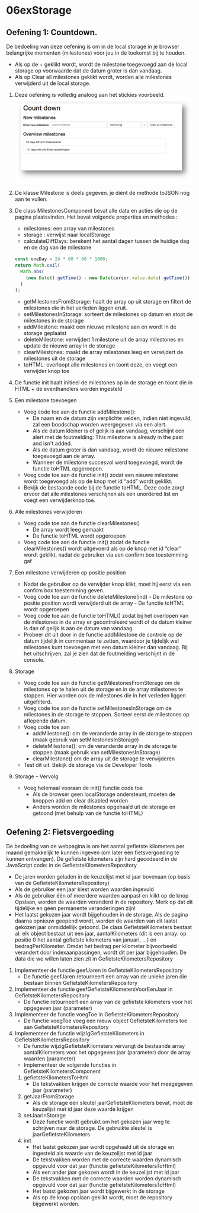 # 06exStorage

## Oefening 1: Countdown.

De bedoeling van deze oefening is om in de local storage in je browser belangrijke momenten (milestones) voor jou in de toekomst bij te houden.

- Als op de + geklikt wordt, wordt de milestone toegevoegd aan de local storage op voorwaarde dat de datum groter is dan vandaag.
- Als op Clear all milestones geklikt wordt, worden alle milestones verwijderd uit de local storage.

1. Deze oefening is volledig analoog aan het stickies voorbeeld.
   ![countdown1.png](/docs/countdown1.png 'Voorbeeld')
1. De klasse Milestone is deels gegeven. je dient de methode toJSON nog aan te vullen.
1. De class MilestonesComponent bevat alle data en acties die op de pagina plaatsvinden. Het bevat volgende properties en methodes :
   - milestones: een array van milestones
   - storage : verwijst naar localStorage
   - calculateDiffDays: berekent het aantal dagen tussen de huidige dag en de dag van de milestone
   ```javascript
   const oneDay = 24 * 60 * 60 * 1000;
   return Math.ceil(
     Math.abs(
       (new Date().getTime() - new Date(cursor.value.date).getTime()) / oneDay
     )
   );
   ```
   - getMilestonesFromStorage: haalt de array op uit storage en filtert de milestones die in het verleden liggen eruit.
   - setMilestonesInStorage: sorteert de milestones op datum en stopt de milestones in de storage
   - addMilestone: maakt een nieuwe milestone aan en wordt in de storage geplaatst
   - deleteMilestone: verwijdert 1 milestone uit de array milestones en update de nieuwe array in de storage
   - clearMilestones: maakt de array milestones leeg en verwijdert de milestones uit de storage
   - toHTML: overloopt alle milestones en toont deze, en voegt een verwijder knop toe
1. De functie init haalt initieel de milestones op in de storage en toont die in HTML + de eventhandlers worden ingesteld
1. Een milestone toevoegen
   - Voeg code toe aan de functie addMilestone():
     - De naam en de datum zijn verplichte velden, indien niet ingevuld, zal een boodschap worden weergegeven via een alert.
     - Als de datum kleiner is of gelijk is aan vandaag, verschijnt een alert met de foutmelding: This milestone is already in the past and isn't added.
     - Als de datum groter is dan vandaag, wordt de nieuwe milestone toegevoegd aan de array.
     - Wanneer de milestone succesvol werd toegevoegd, wordt de functie toHTML opgeroepen.
   - Voeg code toe aan de functie init() zodat een nieuwe milestone wordt toegevoegd als op de knop met id “add” wordt geklikt.
   - Bekijk de bestaande code bij de functie toHTML. Deze code zorgt ervoor dat alle milestones verschijnen als een unordered list en voegt een verwijderknop toe.
1. Alle milestones verwijderen
   - Voeg code toe aan de functie clearMilestones()
     - De array wordt leeg gemaakt
     - De functie toHTML wordt opgeroepen
   - Voeg code toe aan de functie init() zodat de functie clearMilestones() wordt uitgevoerd als op de knop met id “clear” wordt geklikt, nadat de gebruiker via een confirm box toestemming gaf
1. Een milestone verwijderen op positie position
   - Nadat de gebruiker op de verwijder knop klikt, moet hij eerst via een confirm box toestemming geven.
   - Voeg code toe aan de functie deleteMilestone(ind) - De milestone op positie position wordt verwijderd uit de array - De functie toHTML wordt opgeroepen
   - Voeg code toe aan de functie toHTML() zodat bij het overlopen van de milestones in de array er gecontroleerd wordt of de datum kleiner is dan of gelijk is aan de datum van vandaag. 
   - Probeer dit uit door in de functie addMilestone de controle op de datum tijdelijk in commentaar te zetten, waardoor je tijdelijk wel milestones kunt toevoegen met een datum kleiner dan vandaag. Bij het uitschrijven, zal je zien dat de foutmelding verschijnt in de console.
1. Storage

   - Voeg code toe aan de functie getMilestonesFromStorage om de milestones op te halen uit de storage en in de array milestones te stoppen. Hier worden ook de milestones die in het verleden liggen uitgefilterd.
   - Voeg code toe aan de functie setMilestonesInStorage om de milestones in de storage te stoppen. Sorteer eerst de milestones op aflopende datum.
   - Voeg code toe aan
     - addMilestone(): om de veranderde array in de storage te stoppen (maak gebruik van setMilestonesInStorage)
     - deleteMilestone(): om de veranderde array in de storage te stoppen (maak gebruik van setMilestonesInStorage)
     - clearMilestone() om de array uit de storage te verwijderen
   - Test dit uit. Bekijk de storage via de Developer Tools

1. Storage – Vervolg
   - Voeg helemaal vooraan de init() functie code toe
     - Als de browser geen localStorage ondersteunt, moeten de knoppen add en clear disabled worden
     - Anders worden de milestones opgehaald uit de storage en getoond (met behulp van de functie toHTML)

## Oefening 2: Fietsvergoeding

De bedoeling van de webpagina is om het aantal gefietste kilometers per maand gemakkelijk te kunnen ingeven (om later een fietsvergoeding te kunnen ontvangen).
De gefietste kilometers zijn hard gecodeerd in de JavaScript code: in de GefietsteKilometersRepository

- De jaren worden geladen in de keuzelijst met id jaar bovenaan (op basis van de GefietsteKilometersRepository)
- Als de gebruiker een jaar kiest worden waarden ingevuld
- Als de gebruiker één of meerdere waarden aanpast en klikt op de knop Opslaan, worden de waarden veranderd in de repository. Merk op dat dit tijdelijke en geen permanente veranderingen zijn!
- Het laatst gekozen jaar wordt bijgehouden in de storage. Als de pagina daarna opnieuw geopend wordt, worden de waarden van dit laatst gekozen jaar onmiddellijk getoond.
  De class GefietsteKilometers bestaat al: elk object bestaat uit een jaar, aantalKilometers (dit is een array: op positie 0 het aantal gefietste kilometers van januari, …) en bedragPerKilometer. Omdat het bedrag per kilometer bijvoorbeeld verandert door indexaanpassingen, wordt dit per jaar bijgehouden.
  De data die we willen laten zien zit in GefietsteKilometersRepository

1. Implementeer de functie geefJaren in GefietsteKilometersRepository
   - De functie geefJaren retourneert een array van de unieke jaren die bestaan binnen GefietsteKilometersRepository
1. Implementeer de functie geefGefietsteKilometersVoorEenJaar in GefietsteKilometersRepository
   - De functie retourneert een array van de gefietste kilometers voor het opgegeven jaar (parameter)
1. Implementeer de functie voegToe in GefietsteKilometersRepository
   - De functie voegToe voeg een nieuw object GefietsteKilometers toe aan GefietsteKilometersRepository
1. Implementeer de functie wijzigGefietsteKilometers in GefietsteKilometersRepository
   - De functie wijzigGefietsteKilometers vervangt de bestaande array aantalKilometers voor het opgegeven jaar (parameter) door de array waarden (parameter)
   - Implementeer de volgende functies in GefietsteKilometersComponent
   1. gefietsteKilometersToHtml
      - De tekstvakken krijgen de correcte waarde voor het meegegeven jaar (parameter)
   1. getJaarFromStorage
      - Als de storage een sleutel jaarGefietsteKilometers bevat, moet de keuzelijst met id jaar deze waarde krijgen
   1. setJaarInStorage
      - Deze functie wordt gebruikt om het gekozen jaar weg te schrijven naar de storage. De gebruikte sleutel is jaarGefietsteKilometers
   1. init
      - Het laatst gekozen jaar wordt opgehaald uit de storage en ingesteld als waarde van de keuzelijst met id jaar
      - De tekstvakken worden met de correcte waarden dynamisch opgevuld voor dat jaar (functie gefietsteKilometersToHtml)
      - Als een ander jaar gekozen wordt in de keuzelijst met id jaar
      - De tekstvakken met de correcte waarden worden dynamisch opgevuld voor dat jaar (functie gefietsteKilometersToHtml)
      - Het laatst gekozen jaar wordt bijgewerkt in de storage
      - Als op de knop opslaan geklikt wordt, moet de repository bijgewerkt worden.
